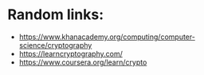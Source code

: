# Random links:
* https://www.khanacademy.org/computing/computer-science/cryptography
* https://learncryptography.com/
* https://www.coursera.org/learn/crypto
